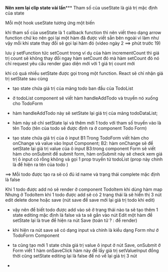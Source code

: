 **********Nên xem lại clip state vài lần*************
Tham số của useState là giá trị mặc định của state

Mỗi một hook useState tương ứng một biến

khi tham số của useState là 1 callback function thì nên viết theo dạng arrow function chứ ko nên gọi lại một hàm đã được viết sẵn bên ngoài vì làm như vậy mỗi khi state thay đổi sẽ gọi lại hàm đó (video ngày 2 ==> phút trước 19)

lưu ý setFunction tức setCount trong ví dụ của hàm incrementCount thì giá trị count sẽ không thay đổi ngay hàm setCount đó mà hàm setCount đó nó chỉ request yêu cầu render giao diện mới với 1 giá trị count mới

khi có quá nhiều setState được gọi trong một function. React sẽ chỉ nhận giá trị setState sau cùng

<!-- TODO LIST -->
* tạo state chứa giá trị của mảng todo ban đầu của TodoList

* ở todoList component sẽ viết hàm handleAddTodo và truyền nó xuống cho TodoForm

* hàm handleAddTodo này sẽ setState lại giá trị của mảng todoDataList;

* hàm này sẽ chỉ setState lại và thêm mới 1 todo với tham số truyền vào là tên Todo (tên của todo sẽ được định ra ở component Todo Form)

* tạo state chứa giá trị của ô input
B1:Trong TodoForm viết hàm cho onChange và value vào Input Component;
B2: hàm onChange sẽ để setState lại giá trị value của ô input
B3:trong component Form sẽ viết hàm cho onSubmit để submit form, hàm onSubmit này sẽ check xem giá trị ô input có rỗng không và gọi 1 prop truyền từ todoList (prop này chính là để hiện ra tên của todo )

==> Mỗi todo được tạo ra sẽ có đủ id name và trạng thái complete mặc định là false

Khi 1 todo được add nó sẽ render ở component TodoItem khi dùng hàm map 
Nhưng ở TodoItem khi 1 todo được add sẽ có 2 trạng thái là sẽ hiển thị 3 nút edit delete done hoặc save (nút save để save mới lại giá trị todo khi edit)

* vậy nên để biết todo được add vào sẽ ở trạng thái nào ta sẽ tạo thêm 1 state editing mặc định là false và ta sẽ gắn vào nút Edit một hàm để setState lại là true để hiện ra nút Save (toán tử ? : để render)

* khi hiện ra nút save sẽ có dạng input và chính là kiểu dạng Form như ở TodoForm Component

* ta cũng tạo mới 1 state chứa giá trị value ô input ở nút Save, onSubmit ở Form viết 1 hàm onSaveClick hàm này để lấy giá trị setValueInput đồng thời cũng setState editing lại là false để nó về lại giá trị 3 nút

* 